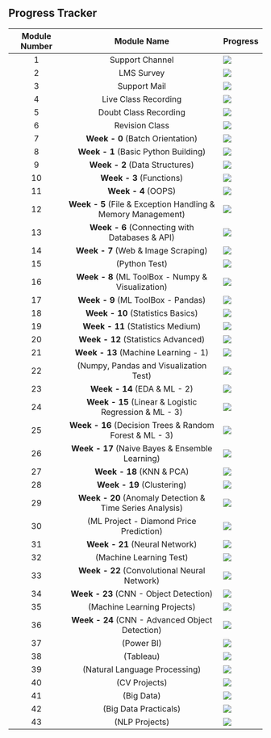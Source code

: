 

## Progress Tracker

|Module Number|Module Name|Progress|
|:---:|:---:|---|
|1|Support Channel|![](https://geps.dev/progress/100)|
|2|LMS Survey|![](https://geps.dev/progress/100)|
|3|Support Mail|![](https://geps.dev/progress/100)|
|4|Live Class Recording|![](https://geps.dev/progress/10)|
|5|Doubt Class Recording|![](https://geps.dev/progress/10)|
|6|Revision Class|![](https://geps.dev/progress/10)|
|7|**Week - 0** (Batch Orientation)|![](https://geps.dev/progress/100)|
|8|**Week - 1** (Basic Python Building)|![](https://geps.dev/progress/10)|
|9|**Week - 2** (Data Structures)|![](https://geps.dev/progress/10)|
|10|**Week - 3** (Functions)|![](https://geps.dev/progress/10)|
|11|**Week - 4** (OOPS)|![](https://geps.dev/progress/10)|
|12|**Week - 5** (File & Exception Handling & Memory Management)|![](https://geps.dev/progress/10)|
|13|**Week - 6** (Connecting with Databases & API)|![](https://geps.dev/progress/10)|
|14|**Week - 7** (Web & Image Scraping)|![](https://geps.dev/progress/10)|
|15|(Python Test)|![](https://geps.dev/progress/10)|
|16|**Week - 8** (ML ToolBox - Numpy & Visualization)|![](https://geps.dev/progress/10)|
|17|**Week - 9** (ML ToolBox - Pandas)|![](https://geps.dev/progress/10)|
|18|**Week - 10** (Statistics Basics)|![](https://geps.dev/progress/10)|
|19|**Week - 11** (Statistics Medium)|![](https://geps.dev/progress/10)|
|20|**Week - 12** (Statistics Advanced)|![](https://geps.dev/progress/10)|
|21|**Week - 13** (Machine Learning - 1)|![](https://geps.dev/progress/10)|
|22|(Numpy, Pandas and Visualization Test)|![](https://geps.dev/progress/10)|
|23|**Week - 14** (EDA & ML - 2)|![](https://geps.dev/progress/10)|
|24|**Week - 15** (Linear & Logistic Regression & ML - 3)|![](https://geps.dev/progress/10)|
|25|**Week - 16** (Decision Trees & Random Forest & ML - 3)|![](https://geps.dev/progress/10)|
|26|**Week - 17** (Naive Bayes & Ensemble Learning)|![](https://geps.dev/progress/10)|
|27|**Week - 18** (KNN & PCA)|![](https://geps.dev/progress/10)|
|28|**Week - 19** (Clustering)|![](https://geps.dev/progress/10)|
|29|**Week - 20** (Anomaly Detection & Time Series Analysis)|![](https://geps.dev/progress/10)|
|30|(ML Project - Diamond Price Prediction)|![](https://geps.dev/progress/10)|
|31|**Week - 21** (Neural Network)|![](https://geps.dev/progress/10)|
|32|(Machine Learning Test)|![](https://geps.dev/progress/10)|
|33|**Week - 22** (Convolutional Neural Network)|![](https://geps.dev/progress/10)|
|34|**Week - 23** (CNN - Object Detection)|![](https://geps.dev/progress/10)|
|35|(Machine Learning Projects)|![](https://geps.dev/progress/10)|
|36|**Week - 24** (CNN - Advanced Object Detection)|![](https://geps.dev/progress/10)|
|37|(Power BI)|![](https://geps.dev/progress/10)|
|38|(Tableau)|![](https://geps.dev/progress/10)|
|39|(Natural Language Processing)|![](https://geps.dev/progress/10)|
|40|(CV Projects)|![](https://geps.dev/progress/10)|
|41|(Big Data)|![](https://geps.dev/progress/10)|
|42|(Big Data Practicals)|![](https://geps.dev/progress/10)|
|43|(NLP Projects)|![](https://geps.dev/progress/10)|